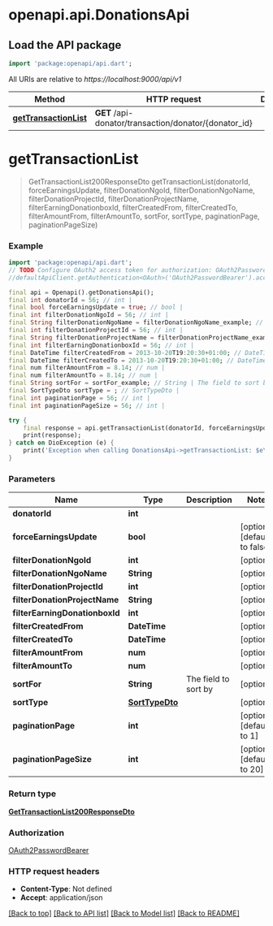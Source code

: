 # openapi.api.DonationsApi

## Load the API package
```dart
import 'package:openapi/api.dart';
```

All URIs are relative to *https://localhost:9000/api/v1*

Method | HTTP request | Description
------------- | ------------- | -------------
[**getTransactionList**](DonationsApi.md#gettransactionlist) | **GET** /api-donator/transaction/donator/{donator_id} | 


# **getTransactionList**
> GetTransactionList200ResponseDto getTransactionList(donatorId, forceEarningsUpdate, filterDonationNgoId, filterDonationNgoName, filterDonationProjectId, filterDonationProjectName, filterEarningDonationboxId, filterCreatedFrom, filterCreatedTo, filterAmountFrom, filterAmountTo, sortFor, sortType, paginationPage, paginationPageSize)



### Example
```dart
import 'package:openapi/api.dart';
// TODO Configure OAuth2 access token for authorization: OAuth2PasswordBearer
//defaultApiClient.getAuthentication<OAuth>('OAuth2PasswordBearer').accessToken = 'YOUR_ACCESS_TOKEN';

final api = Openapi().getDonationsApi();
final int donatorId = 56; // int | 
final bool forceEarningsUpdate = true; // bool | 
final int filterDonationNgoId = 56; // int | 
final String filterDonationNgoName = filterDonationNgoName_example; // String | 
final int filterDonationProjectId = 56; // int | 
final String filterDonationProjectName = filterDonationProjectName_example; // String | 
final int filterEarningDonationboxId = 56; // int | 
final DateTime filterCreatedFrom = 2013-10-20T19:20:30+01:00; // DateTime | 
final DateTime filterCreatedTo = 2013-10-20T19:20:30+01:00; // DateTime | 
final num filterAmountFrom = 8.14; // num | 
final num filterAmountTo = 8.14; // num | 
final String sortFor = sortFor_example; // String | The field to sort by
final SortTypeDto sortType = ; // SortTypeDto | 
final int paginationPage = 56; // int | 
final int paginationPageSize = 56; // int | 

try {
    final response = api.getTransactionList(donatorId, forceEarningsUpdate, filterDonationNgoId, filterDonationNgoName, filterDonationProjectId, filterDonationProjectName, filterEarningDonationboxId, filterCreatedFrom, filterCreatedTo, filterAmountFrom, filterAmountTo, sortFor, sortType, paginationPage, paginationPageSize);
    print(response);
} catch on DioException (e) {
    print('Exception when calling DonationsApi->getTransactionList: $e\n');
}
```

### Parameters

Name | Type | Description  | Notes
------------- | ------------- | ------------- | -------------
 **donatorId** | **int**|  | 
 **forceEarningsUpdate** | **bool**|  | [optional] [default to false]
 **filterDonationNgoId** | **int**|  | [optional] 
 **filterDonationNgoName** | **String**|  | [optional] 
 **filterDonationProjectId** | **int**|  | [optional] 
 **filterDonationProjectName** | **String**|  | [optional] 
 **filterEarningDonationboxId** | **int**|  | [optional] 
 **filterCreatedFrom** | **DateTime**|  | [optional] 
 **filterCreatedTo** | **DateTime**|  | [optional] 
 **filterAmountFrom** | **num**|  | [optional] 
 **filterAmountTo** | **num**|  | [optional] 
 **sortFor** | **String**| The field to sort by | [optional] 
 **sortType** | [**SortTypeDto**](.md)|  | [optional] 
 **paginationPage** | **int**|  | [optional] [default to 1]
 **paginationPageSize** | **int**|  | [optional] [default to 20]

### Return type

[**GetTransactionList200ResponseDto**](GetTransactionList200ResponseDto.md)

### Authorization

[OAuth2PasswordBearer](../README.md#OAuth2PasswordBearer)

### HTTP request headers

 - **Content-Type**: Not defined
 - **Accept**: application/json

[[Back to top]](#) [[Back to API list]](../README.md#documentation-for-api-endpoints) [[Back to Model list]](../README.md#documentation-for-models) [[Back to README]](../README.md)

